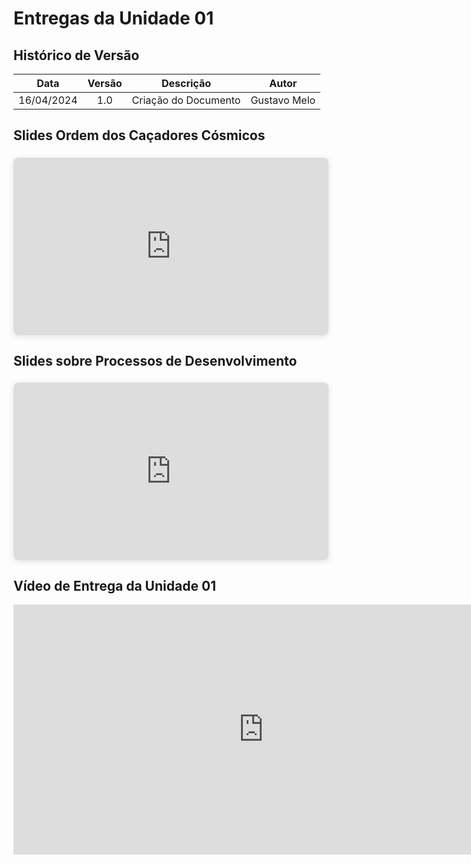 # Entregas da Unidade 01

##  Histórico de Versão

|  **Data**  | **Versão** |    **Descrição**     |  **Autor**   |
| :--------: | :--------: | :------------------: | :----------: |
| 16/04/2024 |    1.0     | Criação do Documento | Gustavo Melo |

## Slides Ordem dos Caçadores Cósmicos

<div style="position: relative; width: 100%; height: 0; padding-top: 56.2500%;
 padding-bottom: 0; box-shadow: 0 2px 8px 0 rgba(63,69,81,0.16); margin-top: 1.6em; margin-bottom: 0.9em; overflow: hidden;
 border-radius: 8px; will-change: transform;">
  <iframe loading="lazy" style="position: absolute; width: 100%; height: 100%; top: 0; left: 0; border: none; padding: 0;margin: 0;"
    src="https:&#x2F;&#x2F;www.canva.com&#x2F;design&#x2F;DAGAivf3taU&#x2F;Ru67r-ZPEoe6dvfassgGpA&#x2F;view?embed" allowfullscreen="allowfullscreen" allow="fullscreen">
  </iframe>
</div>

## Slides sobre Processos de Desenvolvimento

<div style="position: relative; width: 100%; height: 0; padding-top: 56.2500%;
 padding-bottom: 0; box-shadow: 0 2px 8px 0 rgba(63,69,81,0.16); margin-top: 1.6em; margin-bottom: 0.9em; overflow: hidden;
 border-radius: 8px; will-change: transform;">
  <iframe loading="lazy" style="position: absolute; width: 100%; height: 100%; top: 0; left: 0; border: none; padding: 0;margin: 0;"
    src="https:&#x2F;&#x2F;www.canva.com&#x2F;design&#x2F;DAGBNmE9V6o&#x2F;HZqYesy3BI8SSmiDuqcP4Q&#x2F;view?embed" allowfullscreen="allowfullscreen" allow="fullscreen">
  </iframe>
</div>

## Vídeo de Entrega da Unidade 01

<iframe width="800" height="400" src="https://www.youtube.com/embed/kOm365rF3q8?si=AMKQwMNip7psNAAD" title="YouTube video player" frameborder="0" allow="accelerometer; autoplay; clipboard-write; encrypted-media; gyroscope; picture-in-picture; web-share" referrerpolicy="strict-origin-when-cross-origin" allowfullscreen></iframe>

